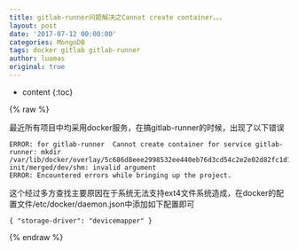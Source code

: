 ```yaml
---
title: gitlab-runner问题解决之Cannot create container。。。
layout: post
date: '2017-07-12 00:00:00'
categories: MongoDB
tags: docker gitlab gitlab-runner
author: luamas
original: true
---
```


* content
{:toc}

{% raw %}

最近所有项目中均采用docker服务，在搞gitlab-runner的时候，出现了以下错误
```
ERROR: for gitlab-runner  Cannot create container for service gitlab-runner: mkdir /var/lib/docker/overlay/5c686d8eee2998532ee440eb76d3cd54c2e2e02d82fc1d19869ffca419ec5920-init/merged/dev/shm: invalid argument
ERROR: Encountered errors while bringing up the project.
```




这个经过多方查找主要原因在于系统无法支持ext4文件系统造成，在docker的配置文件/etc/docker/daemon.json中添加如下配置即可

```
{ "storage-driver": "devicemapper" }
```




{% endraw %}

